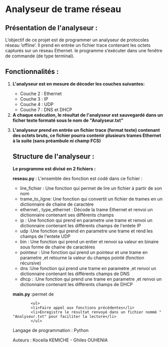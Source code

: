 # Analyseur de trame réseau
   ## Présentation de l'analyseur :

<p>	 L’objectif de ce projet est de programmer un analyseur de protocoles réseau
	 ‘offline’. Il prend en entrée un fichier trace contenant les octets capturés
	 sur un réseau Ethernet. le programme s’exécuter dans une
	 fenêtre de commande (de type terminal). </p>

   ## Fonctionnalités :
   <ol>
	<li><strong> L'analyseur est  en mesure de décoder les couches suivantes: </strong></li>
	<ul>
	<li> Couche 2 : Ethernet</li>
	<li>Couche 3 : IP</li>
	<li>Couche 4 : UDP</li>
	<li>Couche 7 : DNS et DHCP</li>
	</ul>
    <li><strong> A chaque exécution, le résultat de l'analyseur est sauvegardé dans un
	    ficher texte formaté sous le nom de "Analyseur.txt" </strong></li>

  <strong><li> L'analyseur prend en entrée un fichier trace (format texte) contenant des octets
	   bruts, ce fichier pourra contenir plusieurs
		trames Ethernet à la suite (sans préambule ni champ FCS) </strong></li>

   ## Structure de l'analyseur :

<strong> Le programme est divisé en 2 fichiers :</strong>
		
<p> <strong> reseau.py</strong> : L'ensemble des fonction est codé dans ce fichier :</p>
	<ul>
		<li>lire_fichier : Une fonction qui permet de lire un fichier à partir de son nom</li>		
	        <li> trame_to_ligne: Une fonction qui  convertit un fichier de trames en un dictionnaire de chaine de caractére </li>				
		<li>ethernet , type_ethernet : Décode la trame Ethernet et renvoi un dictionnaire contenant ses différents champs</li>
		<li>ip : Une fonction qui prend en parametre une trame et renvoi un dictionnaire contenant les différents champs de l'entete  IP</li>
		<li>udp :Une fonction qui prend en parametre une trame et rend les champs de l'entete UDP</li>
		<li>bin : Une fonction qui prend un entier et renvoi sa valeur en binaire sous forme de chaine de caractéres</li>
		<li>pointeur : Une fonction qui prend un pointeur et une trame en parametre ,et retourne la valeur du champs pointé (fonction récursive)</li>
		<li>dns :Une fonction qui prend une trame en parametre ,et renvoi un dictionnaire contenant les différents champs de DNS</li>
		<li>dhcp : :Une fonction qui prend une trame en parametre ,et renvoi un dictionnaire contenant les différents champs de DHCP</li>
	</ul>

<p> <strong> main.py </strong>:permet de </p>

			<ul> 
			<li>Faire appel aux fonctions précédentes</li>	
			<li>Enregistre le résultat renvoyé dans un fichier nommé " "Analyseur.txt" pour faciliter la lecture</li>
			</ul>

   Langage de programmation : Python 

   Auteurs : Koceila KEMICHE - Ghiles OUHENIA
	
